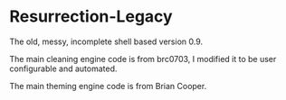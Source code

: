 # Resurrection-Legacy
The old, messy, incomplete shell based version 0.9.

The main cleaning engine code is from brc0703, I modified it to be user configurable and automated.

The main theming engine code is from Brian Cooper.
